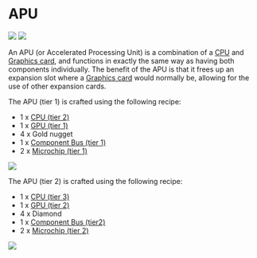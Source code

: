 # APU

![](https://ocdoc.cil.li/_media/items:apu0.png)
![](https://ocdoc.cil.li/_media/items:apu1.png)

An APU (or Accelerated Processing Unit) is a combination of a
[CPU](/item/cpu) and [Graphics card](/item/graphics_card), and functions
in exactly the same way as having both components individually. The
benefit of the APU is that it frees up an expansion slot where a
[Graphics card](/item/graphics_card) would normally be, allowing for the
use of other expansion cards.

The APU (tier 1) is crafted using the following recipe:

- 1 x [CPU (tier 2)](/item/cpu)
- 1 x [GPU (tier 1)](/item/graphics_card)
- 4 x Gold nugget
- 1 x [Component Bus (tier 1)](/item/component_bus)
- 2 x [Microchip (tier 1)](/item/materials)

![](https://ocdoc.cil.li/_media/recipes:items:t1apu.png?w=200&tok=cfe87a)

The APU (tier 2) is crafted using the following recipe:

- 1 x [CPU (tier 3)](/item/cpu)
- 1 x [GPU (tier 2)](/item/graphics_card)
- 4 x Diamond
- 1 x [Component Bus (tier2)](/item/component_bus)
- 2 x [Microchip (tier 2)](/item/materials)

![](https://ocdoc.cil.li/_media/recipes:items:t2apu.png)